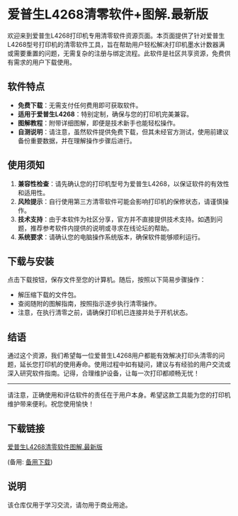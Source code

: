 # 爱普生L4268清零软件+图解.最新版

欢迎来到爱普生L4268打印机专用清零软件资源页面。本页面提供了针对爱普生L4268型号打印机的清零软件工具，旨在帮助用户轻松解决打印机墨水计数器满或需要重置的问题，无需复杂的注册与绑定流程。此软件是社区共享资源，免费供有需求的用户下载使用。

## 软件特点

- **免费下载**：无需支付任何费用即可获取软件。
- **适用于爱普生L4268**：特别定制，确保与您的打印机完美兼容。
- **图解教程**：附带详细图解，即便是技术新手也能轻松操作。
- **自测说明**：请注意，虽然软件提供免费下载，但其未经官方测试，使用前建议备份重要数据，并在理解操作步骤后进行。

## 使用须知

1. **兼容性检查**：请先确认您的打印机型号为爱普生L4268，以保证软件的有效性和适用性。
2. **风险提示**：自行使用第三方清零软件可能会影响打印机的保修状态，请谨慎操作。
3. **技术支持**：由于本软件为社区分享，官方并不直接提供技术支持。如遇到问题，推荐参考软件内提供的说明或寻求在线论坛的帮助。
4. **系统要求**：请确认您的电脑操作系统版本，确保软件能够顺利运行。

## 下载与安装

点击下载按钮，保存文件至您的计算机。随后，按照以下简易步骤操作：
- 解压缩下载的文件包。
- 查阅随附的图解指南，按照指示逐步执行清零操作。
- 注意，在执行清零之前，请确保打印机已连接并处于开机状态。

## 结语

通过这个资源，我们希望每一位爱普生L4268用户都能有效解决打印头清零的问题，延长您打印机的使用寿命。使用过程中如有疑问，建议与有经验的用户交流或深入研究软件指南。记得，合理维护设备，让每一次打印都顺畅无忧！

---

请注意，正确使用和评估软件的责任在于用户本身。希望这款工具能为您的打印机维护带来便利。祝您使用愉快！

## 下载链接
[爱普生L4268清零软件图解.最新版](https://pan.quark.cn/s/600ad1ed125c) 

(备用: [备用下载](https://pan.baidu.com/s/1ei-cC7kdV-szvR2Slxj8Vw?pwd=1234))

## 说明

该仓库仅用于学习交流，请勿用于商业用途。
